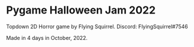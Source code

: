 # Pygame Halloween Jam 2022
Topdown 2D Horror game by Flying Squirrel.
Discord: FlyingSquirrel#7546

Made in 4 days in October, 2022.
